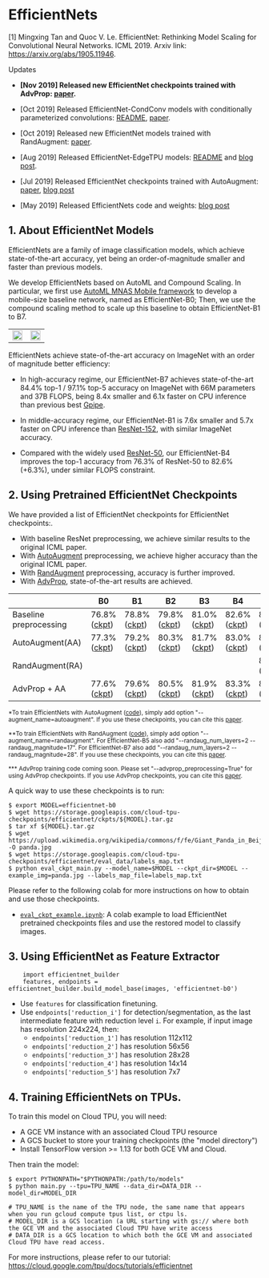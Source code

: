 # EfficientNets

[1] Mingxing Tan and Quoc V. Le.  EfficientNet: Rethinking Model Scaling for Convolutional Neural Networks. ICML 2019.
   Arxiv link: https://arxiv.org/abs/1905.11946.

Updates

  - **[Nov 2019] Released new EfficientNet checkpoints trained with AdvProp: [paper](https://arxiv.org/abs/1911.09665).**


  - [Oct 2019] Released EfficientNet-CondConv models with conditionally parameterized convolutions: [README](condconv/README.md), [paper](https://arxiv.org/abs/1904.04971).

  - [Oct 2019] Released new EfficientNet models trained with RandAugment: [paper](https://arxiv.org/abs/1909.13719).

  - [Aug 2019] Released EfficientNet-EdgeTPU models: [README](edgetpu/README.md) and [blog post](https://ai.googleblog.com/2019/08/efficientnet-edgetpu-creating.html).

  - [Jul 2019] Released EfficientNet checkpoints trained with AutoAugment: [paper](https://arxiv.org/abs/1805.09501), [blog post](https://ai.googleblog.com/2018/06/improving-deep-learning-performance.html)

  - [May 2019] Released EfficientNets code and weights: [blog post](https://ai.googleblog.com/2019/05/efficientnet-improving-accuracy-and.html)

## 1. About EfficientNet Models

EfficientNets are a family of image classification models, which achieve state-of-the-art accuracy, yet being an order-of-magnitude smaller and faster than previous models.

We develop EfficientNets based on AutoML and Compound Scaling. In particular, we first use [AutoML MNAS Mobile framework](https://ai.googleblog.com/2018/08/mnasnet-towards-automating-design-of.html) to develop a mobile-size baseline network, named as EfficientNet-B0; Then, we use the compound scaling method to scale up this baseline to obtain EfficientNet-B1 to B7.

<table border="0">
<tr>
    <td>
    <img src="./g3doc/params.png" width="100%" />
    </td>
    <td>
    <img src="./g3doc/flops.png", width="100%" />
    </td>
</tr>
</table>

EfficientNets achieve state-of-the-art accuracy on ImageNet with an order of magnitude better efficiency:


* In high-accuracy regime, our EfficientNet-B7 achieves state-of-the-art 84.4% top-1 / 97.1% top-5 accuracy on ImageNet with 66M parameters and 37B FLOPS, being 8.4x smaller and 6.1x faster on CPU inference than previous best [Gpipe](https://arxiv.org/abs/1811.06965).

* In middle-accuracy regime, our EfficientNet-B1 is 7.6x smaller and 5.7x faster on CPU inference than [ResNet-152](https://arxiv.org/abs/1512.03385), with similar ImageNet accuracy.

* Compared with the widely used [ResNet-50](https://arxiv.org/abs/1512.03385), our EfficientNet-B4 improves the top-1 accuracy from 76.3% of ResNet-50 to 82.6% (+6.3%), under similar FLOPS constraint.

## 2. Using Pretrained EfficientNet Checkpoints

We have provided a list of EfficientNet checkpoints for EfficientNet checkpoints:.

  * With baseline ResNet preprocessing, we achieve similar results to the original ICML paper.
  * With [AutoAugment](https://arxiv.org/abs/1805.09501) preprocessing, we achieve higher accuracy than the original ICML paper.
  * With [RandAugment](https://arxiv.org/abs/1909.13719) preprocessing, accuracy is further improved.
  * With [AdvProp](https://arxiv.org/abs/1911.09665), state-of-the-art results are achieved.

|               |   B0    |  B1   |  B2    |  B3   |  B4   |  B5    | B6 | B7 | B8 |
|----------     |--------  | ------| ------|------ |------ |------ | --- | --- | --- |
| Baseline preprocessing |  76.8% ([ckpt](https://storage.googleapis.com/cloud-tpu-checkpoints/efficientnet/ckpts/efficientnet-b0.tar.gz))   | 78.8% ([ckpt](https://storage.googleapis.com/cloud-tpu-checkpoints/efficientnet/ckpts/efficientnet-b1.tar.gz))  | 79.8% ([ckpt](https://storage.googleapis.com/cloud-tpu-checkpoints/efficientnet/ckpts/efficientnet-b2.tar.gz)) | 81.0% ([ckpt](https://storage.googleapis.com/cloud-tpu-checkpoints/efficientnet/ckpts/efficientnet-b3.tar.gz)) | 82.6% ([ckpt](https://storage.googleapis.com/cloud-tpu-checkpoints/efficientnet/ckpts/efficientnet-b4.tar.gz)) | 83.2% ([ckpt](https://storage.googleapis.com/cloud-tpu-checkpoints/efficientnet/ckpts/efficientnet-b5.tar.gz)) | | || |
| AutoAugment(AA) |  77.3% ([ckpt](https://storage.googleapis.com/cloud-tpu-checkpoints/efficientnet/ckptsaug/efficientnet-b0.tar.gz))   | 79.2% ([ckpt](https://storage.googleapis.com/cloud-tpu-checkpoints/efficientnet/ckptsaug/efficientnet-b1.tar.gz))  | 80.3% ([ckpt](https://storage.googleapis.com/cloud-tpu-checkpoints/efficientnet/ckptsaug/efficientnet-b2.tar.gz)) | 81.7% ([ckpt](https://storage.googleapis.com/cloud-tpu-checkpoints/efficientnet/ckptsaug/efficientnet-b3.tar.gz)) | 83.0% ([ckpt](https://storage.googleapis.com/cloud-tpu-checkpoints/efficientnet/ckptsaug/efficientnet-b4.tar.gz)) | 83.7% ([ckpt](https://storage.googleapis.com/cloud-tpu-checkpoints/efficientnet/ckptsaug/efficientnet-b5.tar.gz)) |  84.2% ([ckpt](https://storage.googleapis.com/cloud-tpu-checkpoints/efficientnet/ckptsaug/efficientnet-b6.tar.gz)) | 84.5% ([ckpt](https://storage.googleapis.com/cloud-tpu-checkpoints/efficientnet/ckptsaug/efficientnet-b7.tar.gz))  ||
| RandAugment(RA) |  |  |  |  |  | 83.9%  ([ckpt](https://storage.googleapis.com/cloud-tpu-checkpoints/efficientnet/randaug/efficientnet-b5-randaug.tar.gz)) |  | 85.0%  ([ckpt](https://storage.googleapis.com/cloud-tpu-checkpoints/efficientnet/randaug/efficientnet-b7-randaug.tar.gz)) | 85.4%  ([ckpt](https://storage.googleapis.com/cloud-tpu-checkpoints/efficientnet/randaug/efficientnet-b8-randaug.tar.gz)) |
| AdvProp + AA | 77.6% ([ckpt](https://storage.googleapis.com/cloud-tpu-checkpoints/efficientnet/advprop/efficientnet-b0.tar.gz)) | 79.6% ([ckpt](https://storage.googleapis.com/cloud-tpu-checkpoints/efficientnet/advprop/efficientnet-b1.tar.gz))  | 80.5% ([ckpt](https://storage.googleapis.com/cloud-tpu-checkpoints/efficientnet/advprop/efficientnet-b2.tar.gz)) | 81.9% ([ckpt](https://storage.googleapis.com/cloud-tpu-checkpoints/efficientnet/advprop/efficientnet-b3.tar.gz)) | 83.3% ([ckpt](https://storage.googleapis.com/cloud-tpu-checkpoints/efficientnet/advprop/efficientnet-b4.tar.gz)) | 84.3% ([ckpt](https://storage.googleapis.com/cloud-tpu-checkpoints/efficientnet/advprop/efficientnet-b5.tar.gz)) | 84.8% ([ckpt](https://storage.googleapis.com/cloud-tpu-checkpoints/efficientnet/advprop/efficientnet-b6.tar.gz)) | 85.2% ([ckpt](https://storage.googleapis.com/cloud-tpu-checkpoints/efficientnet/advprop/efficientnet-b7.tar.gz)) | 85.5% ([ckpt](https://storage.googleapis.com/cloud-tpu-checkpoints/efficientnet/advprop/efficientnet-b8.tar.gz))|

<!--
| Acc. from paper        |  76.3%   | 78.8% | 79.8% | 81.1% | 82.6% | 83.3% |
-->

<sup>*To train EfficientNets with AutoAugment ([code](https://github.com/tensorflow/tpu/blob/master/models/official/efficientnet/autoaugment.py)), simply add option "--augment_name=autoaugment". If you use these checkpoints, you can cite this [paper](https://arxiv.org/abs/1805.09501).</sup>

<sup>**To train EfficientNets with RandAugment ([code](https://github.com/tensorflow/tpu/blob/master/models/official/efficientnet/autoaugment.py)), simply add option "--augment_name=randaugment". For EfficientNet-B5 also add "--randaug_num_layers=2 --randaug_magnitude=17". For EfficientNet-B7 also add "--randaug_num_layers=2 --randaug_magnitude=28". If you use these checkpoints, you can cite this [paper](https://arxiv.org/abs/1909.13719).</sup>

<sup>*** AdvProp training code coming soon. Please set "--advprop_preprocessing=True" for using AdvProp checkpoints.  If you use AdvProp checkpoints, you can cite this [paper](https://arxiv.org/abs/1911.09665).</sup>

A quick way to use these checkpoints is to run:

    $ export MODEL=efficientnet-b0
    $ wget https://storage.googleapis.com/cloud-tpu-checkpoints/efficientnet/ckpts/${MODEL}.tar.gz
    $ tar xf ${MODEL}.tar.gz
    $ wget https://upload.wikimedia.org/wikipedia/commons/f/fe/Giant_Panda_in_Beijing_Zoo_1.JPG -O panda.jpg
    $ wget https://storage.googleapis.com/cloud-tpu-checkpoints/efficientnet/eval_data/labels_map.txt
    $ python eval_ckpt_main.py --model_name=$MODEL --ckpt_dir=$MODEL --example_img=panda.jpg --labels_map_file=labels_map.txt

Please refer to the following colab for more instructions on how to obtain and use those checkpoints.

  * [`eval_ckpt_example.ipynb`](eval_ckpt_example.ipynb): A colab example to load
 EfficientNet pretrained checkpoints files and use the restored model to classify images.


## 3. Using EfficientNet as Feature Extractor

```
    import efficientnet_builder
    features, endpoints = efficientnet_builder.build_model_base(images, 'efficientnet-b0')
```

  * Use `features` for classification finetuning.
  * Use `endpoints['reduction_i']` for detection/segmentation, as the last intermediate feature with reduction level `i`. For example, if input image has resolution 224x224, then:
    * `endpoints['reduction_1']` has resolution 112x112
    * `endpoints['reduction_2']` has resolution 56x56
    * `endpoints['reduction_3']` has resolution 28x28
    * `endpoints['reduction_4']` has resolution 14x14
    * `endpoints['reduction_5']` has resolution 7x7

## 4. Training EfficientNets on TPUs.


To train this model on Cloud TPU, you will need:

   * A GCE VM instance with an associated Cloud TPU resource
   * A GCS bucket to store your training checkpoints (the "model directory")
   * Install TensorFlow version >= 1.13 for both GCE VM and Cloud.

Then train the model:

    $ export PYTHONPATH="$PYTHONPATH:/path/to/models"
    $ python main.py --tpu=TPU_NAME --data_dir=DATA_DIR --model_dir=MODEL_DIR

    # TPU_NAME is the name of the TPU node, the same name that appears when you run gcloud compute tpus list, or ctpu ls.
    # MODEL_DIR is a GCS location (a URL starting with gs:// where both the GCE VM and the associated Cloud TPU have write access
    # DATA_DIR is a GCS location to which both the GCE VM and associated Cloud TPU have read access.


For more instructions, please refer to our tutorial: https://cloud.google.com/tpu/docs/tutorials/efficientnet
